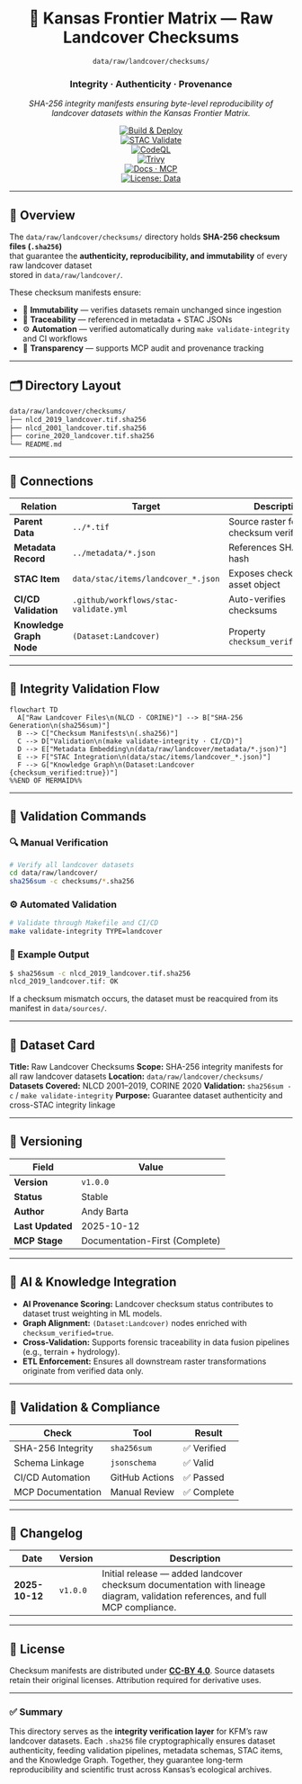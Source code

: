 <div align="center">

# 🧾 Kansas Frontier Matrix — Raw Landcover Checksums  
`data/raw/landcover/checksums/`

### **Integrity · Authenticity · Provenance**  
*SHA-256 integrity manifests ensuring byte-level reproducibility of landcover datasets within the Kansas Frontier Matrix.*

[![Build & Deploy](https://github.com/bartytime4life/Kansas-Frontier-Matrix/actions/workflows/site.yml/badge.svg)](../../../../.github/workflows/site.yml)  
[![STAC Validate](https://img.shields.io/badge/STAC-validate-teal)](../../../../.github/workflows/stac-validate.yml)  
[![CodeQL](https://github.com/bartytime4life/Kansas-Frontier-Matrix/actions/workflows/codeql.yml/badge.svg)](../../../../.github/workflows/codeql.yml)  
[![Trivy](https://github.com/bartytime4life/Kansas-Frontier-Matrix/actions/workflows/trivy.yml/badge.svg)](../../../../.github/workflows/trivy.yml)  
[![Docs · MCP](https://img.shields.io/badge/Docs-MCP-blueviolet)](../../../../docs/)  
[![License: Data](https://img.shields.io/badge/License-CC--BY%204.0-green)](../../../../LICENSE)

</div>

---

## 📘 Overview

The `data/raw/landcover/checksums/` directory holds **SHA-256 checksum files (`.sha256`)**  
that guarantee the **authenticity, reproducibility, and immutability** of every raw landcover dataset  
stored in `data/raw/landcover/`.  

These checksum manifests ensure:
- 🔐 **Immutability** — verifies datasets remain unchanged since ingestion  
- 🔗 **Traceability** — referenced in metadata + STAC JSONs  
- ⚙️ **Automation** — verified automatically during `make validate-integrity` and CI workflows  
- 🧾 **Transparency** — supports MCP audit and provenance tracking  

---

## 🗂️ Directory Layout

```bash
data/raw/landcover/checksums/
├── nlcd_2019_landcover.tif.sha256
├── nlcd_2001_landcover.tif.sha256
├── corine_2020_landcover.tif.sha256
└── README.md
````

---

## 🔗 Connections

| Relation                 | Target                                | Description                             |
| ------------------------ | ------------------------------------- | --------------------------------------- |
| **Parent Data**          | `../*.tif`                            | Source raster for checksum verification |
| **Metadata Record**      | `../metadata/*.json`                  | References SHA-256 hash                 |
| **STAC Item**            | `data/stac/items/landcover_*.json`    | Exposes checksum in asset object        |
| **CI/CD Validation**     | `.github/workflows/stac-validate.yml` | Auto-verifies checksums                 |
| **Knowledge Graph Node** | `(Dataset:Landcover)`                 | Property `checksum_verified:true`       |

---

## 🧭 Integrity Validation Flow

```mermaid
flowchart TD
  A["Raw Landcover Files\n(NLCD · CORINE)"] --> B["SHA-256 Generation\n(sha256sum)"]
  B --> C["Checksum Manifests\n(.sha256)"]
  C --> D["Validation\n(make validate-integrity · CI/CD)"]
  D --> E["Metadata Embedding\n(data/raw/landcover/metadata/*.json)"]
  E --> F["STAC Integration\n(data/stac/items/landcover_*.json)"]
  F --> G["Knowledge Graph\n(Dataset:Landcover {checksum_verified:true})"]
%%END OF MERMAID%%
```

---

## 🧪 Validation Commands

### 🔍 Manual Verification

```bash
# Verify all landcover datasets
cd data/raw/landcover/
sha256sum -c checksums/*.sha256
```

### ⚙️ Automated Validation

```bash
# Validate through Makefile and CI/CD
make validate-integrity TYPE=landcover
```

### 🧮 Example Output

```bash
$ sha256sum -c nlcd_2019_landcover.tif.sha256
nlcd_2019_landcover.tif: OK
```

If a checksum mismatch occurs, the dataset must be reacquired
from its manifest in `data/sources/`.

---

## 🧾 Dataset Card

**Title:** Raw Landcover Checksums
**Scope:** SHA-256 integrity manifests for all raw landcover datasets
**Location:** `data/raw/landcover/checksums/`
**Datasets Covered:** NLCD 2001–2019, CORINE 2020
**Validation:** `sha256sum -c` / `make validate-integrity`
**Purpose:** Guarantee dataset authenticity and cross-STAC integrity linkage

---

## 🧱 Versioning

| Field            | Value                          |
| ---------------- | ------------------------------ |
| **Version**      | `v1.0.0`                       |
| **Status**       | Stable                         |
| **Author**       | Andy Barta                     |
| **Last Updated** | 2025-10-12                     |
| **MCP Stage**    | Documentation-First (Complete) |

---

## 🧠 AI & Knowledge Integration

* **AI Provenance Scoring:** Landcover checksum status contributes to dataset trust weighting in ML models.
* **Graph Alignment:** `(Dataset:Landcover)` nodes enriched with `checksum_verified=true`.
* **Cross-Validation:** Supports forensic traceability in data fusion pipelines (e.g., terrain + hydrology).
* **ETL Enforcement:** Ensures all downstream raster transformations originate from verified data only.

---

## 🧩 Validation & Compliance

| Check             | Tool           | Result     |
| ----------------- | -------------- | ---------- |
| SHA-256 Integrity | `sha256sum`    | ✅ Verified |
| Schema Linkage    | `jsonschema`   | ✅ Valid    |
| CI/CD Automation  | GitHub Actions | ✅ Passed   |
| MCP Documentation | Manual Review  | ✅ Complete |

---

## 🧩 Changelog

| Date           | Version  | Description                                                                                                                    |
| -------------- | -------- | ------------------------------------------------------------------------------------------------------------------------------ |
| **2025-10-12** | `v1.0.0` | Initial release — added landcover checksum documentation with lineage diagram, validation references, and full MCP compliance. |

---

## 🪪 License

Checksum manifests are distributed under **[CC-BY 4.0](https://creativecommons.org/licenses/by/4.0/)**.
Source datasets retain their original licenses. Attribution required for derivative uses.

---

### ✅ Summary

This directory serves as the **integrity verification layer** for KFM’s raw landcover datasets.
Each `.sha256` file cryptographically ensures dataset authenticity, feeding validation pipelines,
metadata schemas, STAC items, and the Knowledge Graph.
Together, they guarantee long-term reproducibility and scientific trust across Kansas’s ecological archives.

```

